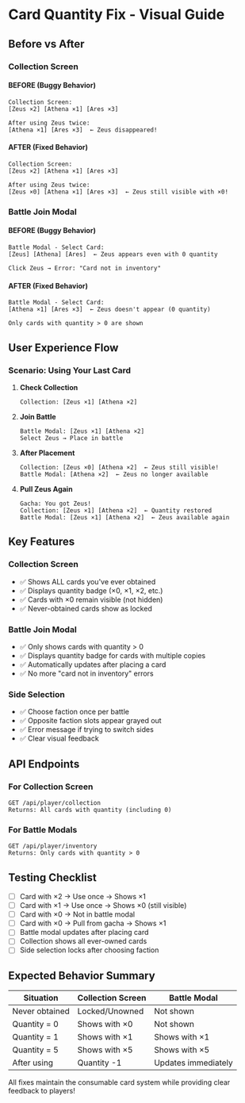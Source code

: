 # Card Quantity Fix - Visual Guide

## Before vs After

### Collection Screen

#### BEFORE (Buggy Behavior)
```
Collection Screen:
[Zeus ×2] [Athena ×1] [Ares ×3]

After using Zeus twice:
[Athena ×1] [Ares ×3]  ← Zeus disappeared!
```

#### AFTER (Fixed Behavior)
```
Collection Screen:
[Zeus ×2] [Athena ×1] [Ares ×3]

After using Zeus twice:
[Zeus ×0] [Athena ×1] [Ares ×3]  ← Zeus still visible with ×0!
```

### Battle Join Modal

#### BEFORE (Buggy Behavior)
```
Battle Modal - Select Card:
[Zeus] [Athena] [Ares]  ← Zeus appears even with 0 quantity

Click Zeus → Error: "Card not in inventory"
```

#### AFTER (Fixed Behavior)
```
Battle Modal - Select Card:
[Athena ×1] [Ares ×3]  ← Zeus doesn't appear (0 quantity)

Only cards with quantity > 0 are shown
```

## User Experience Flow

### Scenario: Using Your Last Card

1. **Check Collection**
   ```
   Collection: [Zeus ×1] [Athena ×2]
   ```

2. **Join Battle**
   ```
   Battle Modal: [Zeus ×1] [Athena ×2]
   Select Zeus → Place in battle
   ```

3. **After Placement**
   ```
   Collection: [Zeus ×0] [Athena ×2]  ← Zeus still visible!
   Battle Modal: [Athena ×2]  ← Zeus no longer available
   ```

4. **Pull Zeus Again**
   ```
   Gacha: You got Zeus!
   Collection: [Zeus ×1] [Athena ×2]  ← Quantity restored
   Battle Modal: [Zeus ×1] [Athena ×2]  ← Zeus available again
   ```

## Key Features

### Collection Screen
- ✅ Shows ALL cards you've ever obtained
- ✅ Displays quantity badge (×0, ×1, ×2, etc.)
- ✅ Cards with ×0 remain visible (not hidden)
- ✅ Never-obtained cards show as locked

### Battle Join Modal
- ✅ Only shows cards with quantity > 0
- ✅ Displays quantity badge for cards with multiple copies
- ✅ Automatically updates after placing a card
- ✅ No more "card not in inventory" errors

### Side Selection
- ✅ Choose faction once per battle
- ✅ Opposite faction slots appear grayed out
- ✅ Error message if trying to switch sides
- ✅ Clear visual feedback

## API Endpoints

### For Collection Screen
```
GET /api/player/collection
Returns: All cards with quantity (including 0)
```

### For Battle Modals
```
GET /api/player/inventory
Returns: Only cards with quantity > 0
```

## Testing Checklist

- [ ] Card with ×2 → Use once → Shows ×1
- [ ] Card with ×1 → Use once → Shows ×0 (still visible)
- [ ] Card with ×0 → Not in battle modal
- [ ] Card with ×0 → Pull from gacha → Shows ×1
- [ ] Battle modal updates after placing card
- [ ] Collection shows all ever-owned cards
- [ ] Side selection locks after choosing faction

## Expected Behavior Summary

| Situation | Collection Screen | Battle Modal |
|-----------|------------------|--------------|
| Never obtained | Locked/Unowned | Not shown |
| Quantity = 0 | Shows with ×0 | Not shown |
| Quantity = 1 | Shows with ×1 | Shows with ×1 |
| Quantity = 5 | Shows with ×5 | Shows with ×5 |
| After using | Quantity -1 | Updates immediately |

All fixes maintain the consumable card system while providing clear feedback to players!
